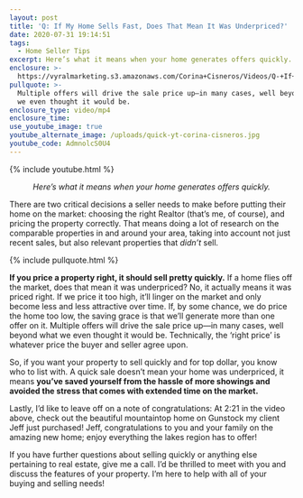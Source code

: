```yaml
---
layout: post
title: 'Q: If My Home Sells Fast, Does That Mean It Was Underpriced?'
date: 2020-07-31 19:14:51
tags:
  - Home Seller Tips
excerpt: Here’s what it means when your home generates offers quickly.
enclosure: >-
  https://vyralmarketing.s3.amazonaws.com/Corina+Cisneros/Videos/Q-+If+My+Home+Sells+Fast%2C+Does+That+Mean+It+Was+Underpriced_.mp4
pullquote: >-
  Multiple offers will drive the sale price up—in many cases, well beyond what
  we even thought it would be.
enclosure_type: video/mp4
enclosure_time:
use_youtube_image: true
youtube_alternate_image: /uploads/quick-yt-corina-cisneros.jpg
youtube_code: AdmnolcS0U4
---
```


{% include youtube.html %}

<p style="text-align:center"><em>Here’s what it means when your home generates offers quickly.</em></p>

There are two critical decisions a seller needs to make before putting their home on the market: choosing the right Realtor (that’s me, of course), and pricing the property correctly. That means doing a lot of research on the comparable properties in and around your area, taking into account not just recent sales, but also relevant properties that *didn’t* sell.&nbsp;

{% include pullquote.html %}

**If you price a property right, it should sell pretty quickly.** If a home flies off the market, does that mean it was underpriced? No, it actually means it was priced right. If we price it too high, it’ll linger on the market and only become less and less attractive over time. If, by some chance, we do price the home too low, the saving grace is that we’ll generate more than one offer on it. Multiple offers will drive the sale price up—in many cases, well beyond what we even thought it would be. Technically, the ‘right price’ is whatever price the buyer and seller agree upon.&nbsp;

So, if you want your property to sell quickly and for top dollar, you know who to list with. A quick sale doesn’t mean your home was underpriced, it means **you’ve saved yourself from the hassle of more showings and avoided the stress that comes with extended time on the market.&nbsp;**

Lastly, I’d like to leave off on a note of congratulations: At 2:21 in the video above, check out the beautiful mountaintop home on Gunstock my client Jeff just purchased! Jeff, congratulations to you and your family on the amazing new home; enjoy everything the lakes region has to offer!&nbsp;

If you have further questions about selling quickly or anything else pertaining to real estate, give me a call. I’d be thrilled to meet with you and discuss the features of your property. I’m here to help with all of your buying and selling needs!